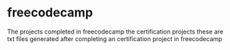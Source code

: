 # freecodecamp
The projects completed in freecodecamp the certification projects these are txt files generated after completing an certification project in freecodecamp
